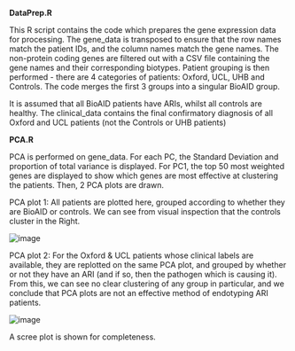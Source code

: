 **DataPrep.R**

This R script contains the code which prepares the gene expression data for processing. The gene_data is transposed to ensure that the row names match the patient IDs, and the column names match the gene names. The non-protein coding genes are filtered out with a CSV file containing the gene names and their corresponding biotypes. Patient grouping is then performed - there are 4 categories of patients: Oxford, UCL, UHB and Controls. The code merges the first 3 groups into a singular BioAID group.

It is assumed that all BioAID patients have ARIs, whilst all controls are healthy. 
The clinical_data contains the final confirmatory diagnosis of all Oxford and UCL patients (not the Controls or UHB patients)

**PCA.R**

PCA is performed on gene_data. For each PC, the Standard Deviation and proportion of total variance is displayed. For PC1, the top 50 most weighted genes are displayed to show which genes are most effective at clustering the patients. Then, 2 PCA plots are drawn.

PCA plot 1: All patients are plotted here, grouped according to whether they are BioAID or controls. We can see from visual inspection that the controls cluster in the Right.

![image](https://github.com/user-attachments/assets/314b2404-061b-4ead-b66f-267eedd52f9c)

PCA plot 2: For the Oxford & UCL patients whose clinical labels are available, they are replotted on the same PCA plot, and grouped by whether or not they have an ARI (and if so, then the pathogen which is causing it). From this, we can see no clear clustering of any group in particular, and we conclude that PCA plots are not an effective method of endotyping ARI patients.

![image](https://github.com/user-attachments/assets/11d5d1af-ee41-4d3b-a153-d01b4f8f8de5)

A scree plot is shown for completeness.

